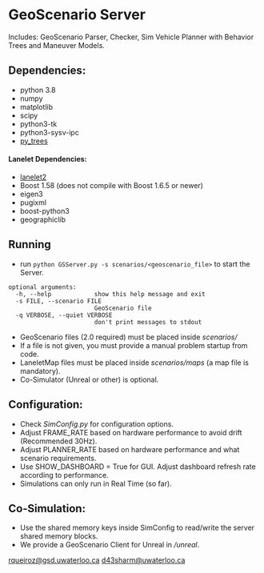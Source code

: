 #   GeoScenario Server
Includes: GeoScenario Parser, Checker, Sim Vehicle Planner with Behavior Trees and Maneuver Models.

## Dependencies:
- python 3.8
- numpy
- matplotlib
- scipy
- python3-tk
- python3-sysv-ipc
- [py_trees](https://github.com/splintered-reality/py_trees)


#### Lanelet Dependencies:
- [lanelet2](https://github.com/yuzhangbit/lanelet2_standalone)
- Boost 1.58 (does not compile with Boost 1.6.5 or newer)
- eigen3
- pugixml
- boost-python3
- geographiclib


## Running
- run `python GSServer.py -s scenarios/<geoscenario_file>` to start the Server.
```
optional arguments:
  -h, --help            show this help message and exit
  -s FILE, --scenario FILE
                        GeoScenario file
  -q VERBOSE, --quiet VERBOSE
                        don't print messages to stdout
```

- GeoScenario files (2.0 required) must be placed inside *scenarios/* 
- If a file is not given, you must provide a manual problem startup from code.
- LaneletMap files must be placed inside *scenarios/maps* (a map file is mandatory).
- Co-Simulator (Unreal or other) is optional.

## Configuration:

- Check *SimConfig.py* for configuration options. 
- Adjust FRAME_RATE based on hardware performance to avoid drift (Recommended 30Hz).
- Adjust PLANNER_RATE based on hardware performance and what scenario requirements.
- Use SHOW_DASHBOARD = True for GUI. Adjust dashboard refresh rate according to performance.
- Simulations can only run in Real Time (so far). 

## Co-Simulation:

- Use the shared memory keys inside SimConfig to read/write the server shared memory blocks. 
- We provide a GeoScenario Client for Unreal in */unreal*.


rqueiroz@gsd.uwaterloo.ca
d43sharm@uwaterloo.ca
